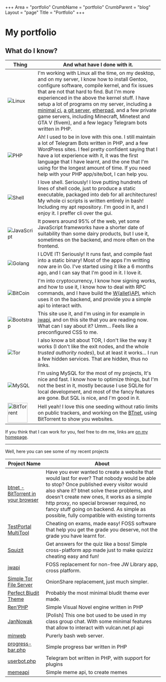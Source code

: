 +++
Area = "portfolio"
CrumbName = "portfolio"
CrumbParent = "blog"
Layout = "page"
Title = "Portfolio"
+++

# My portfolio

## What do I know?

| Thing                                             | And what have I done with it. |
| ------------------------------------------------- | ----------------------------- |
| ![Linux](/static/icons/linux-icon.svg)            | I'm working with Linux all the time, on my desktop, and on my server, I know how to install Gentoo, configure software, compile kernel, and fix issues that are not that hard to find. But I'm more experienced in the above the kernel stuff. I have setup a lot of programs on my server, including a [minimal ci](https://ci.mrcyjanek.net/), [a git server](//git.mrcyjanek.net), [etherpad](https://pad.mrcyjanek.net/), and a few private game servers, including Minecraft, Minetest and GTA V (fivem), and a few legacy Telegram bots written in PHP. |
| ![PHP](/static/icons/php-icon.svg)                | Ah! I used to be in love with this one. I still maintain a lot of Telegram Bots written in PHP, and a few WordPress sites. I feel pretty confident saying that I have a lot experience with it, it was the first language that I have learnt, and the one that I'm using for the longest amount of time. If you need help with your PHP app/site/bot, I can help you. |
| ![Shell](/static/icons/gnu_bash-icon.svg)         | I love shell. Seriously! I love putting hundrets of lines of shell code, just to produce a static executable, packaged into deb for all architectures! My whole ci scripts is written entirely in bash! Including my apt repository. I'm good in it, and I enjoy it. I preffer cli over the gui. |
| ![JavaScript](/static/icons/javascript-icon.svg)  | It powers around 95% of the web, yet some JavaScript frameworks have a shorter date of suitability than some dairy products, but I use it, sometimes on the backend, and more often on the frontend.  |
| ![Golang](/static/icons/golang-icon.svg)          | I LOVE IT! Seriously! It runs fast, and compile fast into a static binary! Most of the apps I'm writting now are in Go. I've started using it like a 6 months ago, and I can say that I'm good in it. I love it. |
| ![BitCoin](/static/icons/bitcoin-icon.svg)        | I'm into cryptocurrency, I know how signing works, and how to use it, I know how to deal with RPC commands, and I have build the [W(allet)API](https://mrcyjanek.net/wapi/), which uses it on the backend, and provide you a simple api to interact with. |
| ![Bootstrap](/static/icons/getbootstrap-icon.svg) | This site use it, and I'm using in for example in [jwapi](https://git.mrcyjanek.net/mrcyjanek/jwapi), and on this site that you are reading now. What can I say about it? Umm... Feels like a preconfigured CSS to me. |
| ![Tor](/static/icons/torproject-icon.svg)         | I also know a bit about TOR, I don't like the way it works (I don't like the exit nodes, and the whole _trusted authority nodes_), but at least it works... I run a few hidden services. That are hidden, thus no links. |
| ![MySQL](/static/icons/mysql-icon.svg)            | I'm using MySQL for the most of my projects, It's nice and fast. I know how to optimize things, but I'm not the best in it, mostly because I use SQLite for local development, and most of the fancy features are gone. But SQL is nice, and I'm good in it. | 
| <img alt="BitTorrent" src="/static/icons/libre-brand-bittorrent.svg" width="64px"> | Hell yeah! I love this one seeding without ratio limits on public trackers, and working on the [BTnet](/tags/btnet/), using BitTorrent to show you websites. |

If you think that I can work for you, feel free to dm me, links are [on my homepage](/).

-------------------------------------------------
Well, here you can see some of my recent projects

| Project Name | About |
| ------------ | ----- |
| [btnet - BitTorrent in your browser](/projects/btnet) | Have you ever wanted to create a website that would last for ever? That nobody would be able to stop? Once published every visitor would also share it? btnet solve these problems, and doesn't create new ones, it works as a simple http proxy, no special browser required, no fancy stuff going on backend. As simple as possible, fully compatible with existing torrents |
| [TestPortal MultiTool](/projects/testportal-multitool) | Cheating on exams, made easy! FOSS software that help you get the grade you deserve, not the grade you have learnt for. |
| [Squizit](/projects/squizit) | Get answers for the quiz like a boss! Simple cross-platform app made just to make quizizz cheating easy and fun! |
| [jwapi](/projects/jwapi) | FOSS replacement for non-free JW Library app, cross platform. | 
| [Simple Tor File Server](/projects/simple-tor-file-server) | OnionShare replacement, just much simpler. |
| [Perfect Bludit Theme](https://git.mrcyjanek.net/mrcyjanek/Perfect-Bludit-Theme) | Probably the most minimal bludit theme ever made. |
| [Ren'PHP](https://github.com/MrCyjaneK/ren-php) | Simple Visual Novel engine written in PHP |
| [JanNowak](https://git.mrcyjanek.net/mrcyjanek/JanNowak) | \[Polish\] This one bot used to be used in my class group chat. With some minimal features that allow to interact with vulcan.net.pl api |
| [minweb](https://git.mrcyjanek.net/mrcyjanek/minweb) | Purerly bash web server. |
| [progress-bar.php](https://git.mrcyjanek.net/mrcyjanek/progress-bar.php) | Simple progress bar written in PHP |
| [userbot.php](/projects/userbot_php) | Telegram bot written in PHP, with support for plugins |
| [memeapi](https://git.mrcyjanek.net/mrcyjanek/memeapi) | Simple meme api, to create memes |
